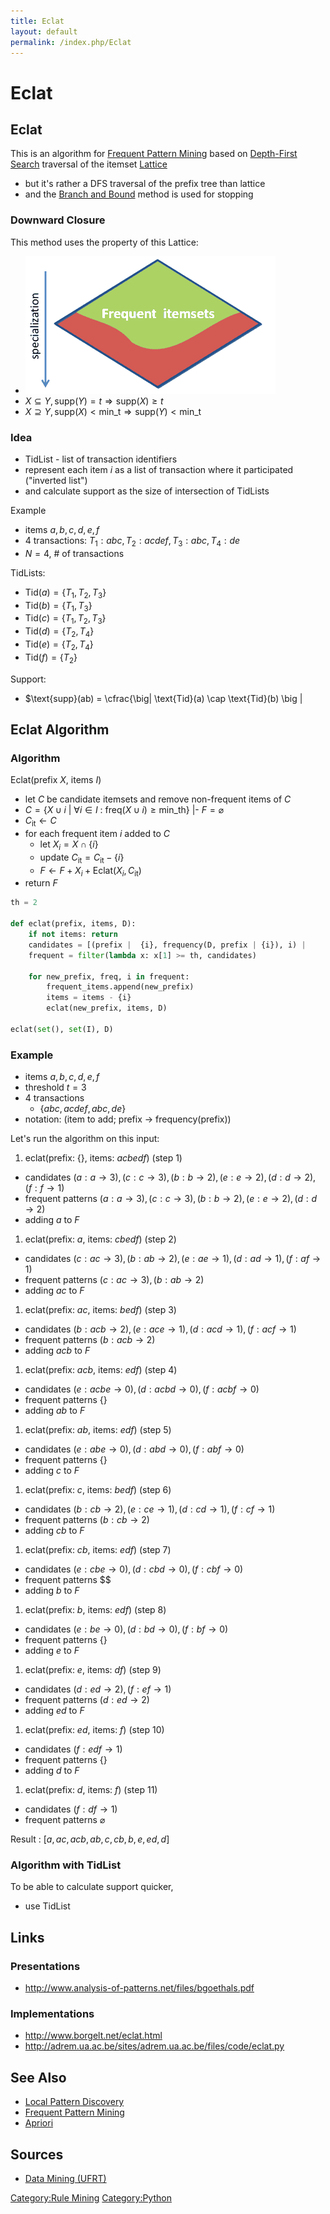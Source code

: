 ```yaml
---
title: Eclat
layout: default
permalink: /index.php/Eclat
---
```


# Eclat

## Eclat
This is an algorithm for [Frequent Pattern Mining](Frequent_Pattern_Mining) based on [Depth-First Search](Depth-First_Search) traversal of the itemset [Lattice](Lattice)
- but it's rather a DFS traversal of the prefix tree than lattice
- and the [Branch and Bound](Branch_and_Bound) method is used for stopping


### Downward Closure
This method uses the property of this Lattice: 
- <img src="https://raw.githubusercontent.com/alexeygrigorev/wiki-figures/master/ufrt/kddm/downward-closure.png" alt="Image">
- $X \subseteq Y, \text{supp}(Y) = t \Rightarrow \text{supp}(X) \geqslant t$
- $X \supseteq Y, \text{supp}(X) < \text{min_t} \Rightarrow \text{supp}(Y) < \text{min_t}$



### Idea
- TidList - list of transaction identifiers
- represent each item $i$ as a list of transaction where it participated ("inverted list")
- and calculate support as the size of intersection of TidLists


Example
- items ${a,b,c,d,e,f}$
- 4 transactions: $T_1: abc, T_2: acdef, T_3: abc, T_4: de$
- $N = 4$, # of transactions

TidLists: 
- $\text{Tid}(a) = \{ T_1, T_2, T_3 \}$
- $\text{Tid}(b) = \{ T_1, T_3 \}$
- $\text{Tid}(c) = \{ T_1, T_2, T_3 \}$
- $\text{Tid}(d) = \{ T_2, T_4 \}$
- $\text{Tid}(e) = \{ T_2, T_4 \}$
- $\text{Tid}(f) = \{ T_2 \}$

Support:
- $\text{supp}(ab) = \cfrac{\big|  \text{Tid}(a) \cap \text{Tid}(b) \big |

## Eclat Algorithm
### Algorithm
Eclat(prefix $X$, items $I$)
- let $C$ be candidate itemsets and remove non-frequent items of $C$
- $C = \big\{ X \cup {i} \ |  \ \forall i \in I \ : \ \text{freq}(X \cup {i}) \geqslant \text{min_th} \big\}$ |- $F = \varnothing$
- $C_\text{it} \leftarrow C$
- for each frequent item $i$ added to $C$
  - let $X_i = X \cap \{i\}$
  - update $C_\text{it} = C_\text{it} - \{ i \}$
  - $F \leftarrow F + X_i + \text{Eclat}(X_i, C_\text{it})$
- return $F$

```python
th = 2

def eclat(prefix, items, D):
    if not items: return
    candidates = [(prefix |  {i}, frequency(D, prefix | {i}), i) |                  for i in items if i not in prefix]
    frequent = filter(lambda x: x[1] >= th, candidates)

    for new_prefix, freq, i in frequent:
        frequent_items.append(new_prefix)
        items = items - {i}
        eclat(new_prefix, items, D)

eclat(set(), set(I), D)
```


### Example
- items ${a,b,c,d,e,f}$
- threshold $t = 3$
- 4 transactions 
  - $\{ abc, acdef, abc, de \}$
- notation: (item to add; prefix $\to$ frequency(prefix))


Let's run the algorithm on this input:
1. eclat(prefix: $\{\}$, items: $acbedf$) (step 1)
  - candidates $(a: a \to 3), (c: c \to 3), (b: b \to 2), (e: e \to 2), (d: d \to 2), (f: f \to 1)$
  - frequent patterns $(a: a \to 3), (c: c \to 3), (b: b \to 2), (e: e \to 2), (d: d \to 2)$
  - adding $a$ to $F$
1. eclat(prefix: $a$, items: $cbedf$) (step 2)
  - candidates $(c: ac \to 3), (b: ab \to 2), (e: ae \to 1), (d: ad \to 1), (f: af \to 1)$
  - frequent patterns $(c: ac \to 3), (b: ab \to 2)$
  - adding $ac$ to $F$
1. eclat(prefix: $ac$, items: $bedf$) (step 3)
  - candidates $(b: acb \to 2), (e: ace \to 1), (d: acd \to 1), (f: acf \to 1)$
  - frequent patterns $(b: acb \to 2)$
  - adding $acb$ to $F$
1. eclat(prefix: $acb$, items: $edf$) (step 4)
  - candidates $(e: acbe \to 0), (d: acbd \to 0), (f: acbf \to 0)$
  - frequent patterns $\{\}$
  - adding $ab$ to $F$
1. eclat(prefix: $ab$, items: $edf$) (step 5)
  - candidates $(e: abe \to 0), (d: abd \to 0), (f: abf \to 0)$
  - frequent patterns $\{\}$
  - adding $c$ to $F$
1. eclat(prefix: $c$, items: $bedf$) (step 6)
  - candidates $(b: cb \to 2), (e: ce \to 1), (d: cd \to 1), (f: cf \to 1)$
  - frequent patterns $(b: cb \to 2)$
  - adding $cb$ to $F$
1. eclat(prefix: $cb$, items: $edf$) (step 7)
  - candidates $(e: cbe \to 0), (d: cbd \to 0), (f: cbf \to 0)$
  - frequent patterns $$
  - adding $b$ to $F$
1. eclat(prefix: $b$, items: $edf$) (step 8)
  - candidates $(e: be \to 0), (d: bd \to 0), (f: bf \to 0)$
  - frequent patterns $\{\}$
  - adding $e$ to $F$
1. eclat(prefix: $e$, items: $df$) (step 9)
  - candidates $(d: ed \to 2), (f: ef \to 1)$
  - frequent patterns $(d: ed \to 2)$
  - adding $ed$ to $F$
1. eclat(prefix: $ed$, items: $f$) (step 10)
  - candidates $(f: edf \to 1)$
  - frequent patterns $\{\}$
  - adding $d$ to $F$
1. eclat(prefix: $d$, items: $f$) (step 11)
  - candidates $(f: df \to 1)$
  - frequent patterns $\varnothing$

Result
: $[a, ac, acb, ab, c, cb, b, e, ed, d]$



### Algorithm with TidList
To be able to calculate support quicker, 
- use TidList




## Links
### Presentations
- http://www.analysis-of-patterns.net/files/bgoethals.pdf

### Implementations
- http://www.borgelt.net/eclat.html
- http://adrem.ua.ac.be/sites/adrem.ua.ac.be/files/code/eclat.py


## See Also
- [Local Pattern Discovery](Local_Pattern_Discovery)
- [Frequent Pattern Mining](Frequent_Pattern_Mining)
- [Apriori](Apriori)

## Sources
- [Data Mining (UFRT)](Data_Mining_(UFRT))

[Category:Rule Mining](Category_Rule_Mining)
[Category:Python](Category_Python)